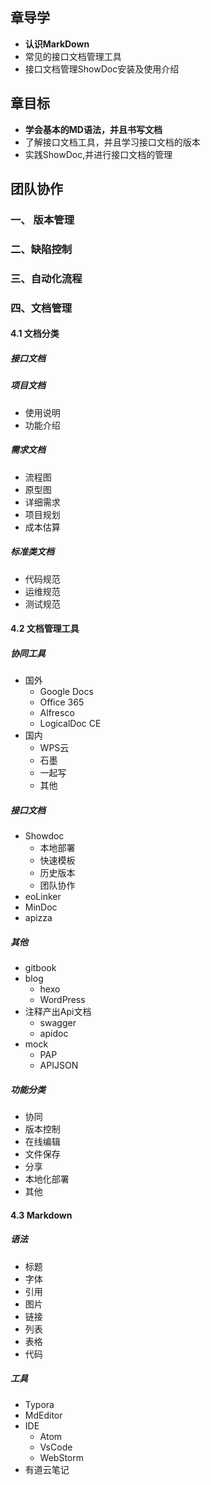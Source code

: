 ## 章导学
* **认识MarkDown**
* 常见的接口文档管理工具
* 接口文档管理ShowDoc安装及使用介绍

## 章目标
* **学会基本的MD语法，并且书写文档**
* 了解接口文档工具，并且学习接口文档的版本
* 实践ShowDoc,并进行接口文档的管理

## 团队协作
### 一、 版本管理
### 二、缺陷控制
### 三、自动化流程
### 四、文档管理
#### 4.1 文档分类
##### 接口文档
##### 项目文档
* 使用说明
* 功能介绍

##### 需求文档
* 流程图
* 原型图
* 详细需求
* 项目规划
* 成本估算

##### 标准类文档
* 代码规范
* 运维规范
* 测试规范


#### 4.2 文档管理工具

##### 协同工具
* 国外
    * Google Docs
    * Office 365
    * Alfresco
    * LogicalDoc CE
* 国内
    * WPS云
    * 石墨
    * 一起写
    * 其他

##### 接口文档
* Showdoc
    * 本地部署
    * 快速模板
    * 历史版本
    * 团队协作
* eoLinker
* MinDoc
* apizza

##### 其他
* gitbook
* blog
    * hexo
    * WordPress
* 注释产出Api文档
    * swagger
    * apidoc
* mock
    * PAP
    * APIJSON


##### 功能分类
* 协同
* 版本控制
* 在线编辑
* 文件保存
* 分享
* 本地化部署
* 其他

#### 4.3 Markdown
##### 语法
* 标题
* 字体
* 引用
* 图片
* 链接
* 列表
* 表格
* 代码

##### 工具
* Typora
* MdEditor
* IDE
    * Atom
    * VsCode
    * WebStorm
* 有道云笔记


